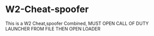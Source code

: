 # W2-Cheat-spoofer
This is a W2 Cheat,spoofer Combined,
MUST OPEN CALL OF DUTY LAUNCHER FROM FILE THEN OPEN LOADER
